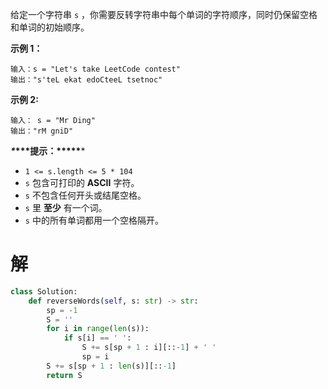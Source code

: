 给定一个字符串 `s` ，你需要反转字符串中每个单词的字符顺序，同时仍保留空格和单词的初始顺序。

 

**示例 1：**

```
输入：s = "Let's take LeetCode contest"
输出："s'teL ekat edoCteeL tsetnoc"
```

**示例 2:**

```
输入： s = "Mr Ding"
输出："rM gniD"
```

 

***\**\*\*\*提示：\*\*\*\*\****

- `1 <= s.length <= 5 * 104`
- `s` 包含可打印的 **ASCII** 字符。
- `s` 不包含任何开头或结尾空格。
- `s` 里 **至少** 有一个词。
- `s` 中的所有单词都用一个空格隔开。

# 解

```python
class Solution:
    def reverseWords(self, s: str) -> str:
        sp = -1
        S = ''
        for i in range(len(s)):
            if s[i] == ' ':
                S += s[sp + 1 : i][::-1] + ' '
                sp = i
        S += s[sp + 1 : len(s)][::-1]
        return S

```

